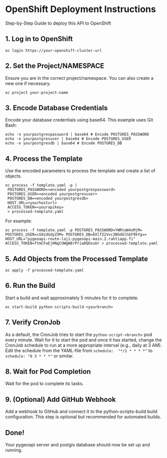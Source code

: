 
# OpenShift Deployment Instructions
Step-by-Step Guide to deploy this API to OpenShift

## 1. Log in to OpenShift

```
oc login https://your-openshift-cluster-url
```

## 2. Set the Project/NAMESPACE

Ensure you are in the correct project/namespace. You can also create a new one if necessary.

```
oc project your-project-name
```

## 3. Encode Database Credentials

Encode your database credentials using base64. This example uses Git Bash:

```
echo -n yourpostgrespassword | base64 # Encode POSTGRES_PASSWORD
echo -n yourpostgresuser | base64 # Encode POSTGRES_USER
echo -n yourpostgresdb | base64 # Encode POSTGRES_DB
```

## 4. Process the Template

Use the encoded parameters to process the template and create a list of objects.

```
oc process -f template.yaml -p |
 POSTGRES_PASSWORD=<encoded yourpostgrespassword>
 POSTGRES_USER=<encoded yourpostgresuser>
 POSTGRES_DB=<encoded yourpostgresdb>
 HOST_URL=<yourhosturl>
 ACCESS_TOKEN=<yourapikey>
 > processed-template.yaml
```
For example:
```
oc process -f template.yaml -p POSTGRES_PASSWORD=YWRtaW4xMjM= POSTGRES_USER=cG9zdGdyZXM= POSTGRES_DB=bXlfZ2Vvc3BhdGlhbF9kYg== HOST_URL="pygeoapi-route-laji-pygeoapi-main.2.rahtiapp.fi" ACCESS_TOKEN=ftmCFaEjHNgCUWgW8rPriwDQOxuUr > processed-template.yaml
```


## 5. Add Objects from the Processed Template

```
oc apply -f processed-template.yaml
```

## 6. Run the Build

Start a build and wait approximately 5 minutes for it to complete.

```
oc start-build python-scripts-build-<yourbranch>
```

## 7. Verify CronJob


As a default, the CronJob tries to start the ```python-script-<branch>``` pod every minute. Wait for it to start the pod and once it has started, change the CronJob schedule to run at a more appropriate interval (e.g., daily at 3 AM).
Edit the schedule from the YAML-file from
```schedule:  "*/1 * * * *"``` to  ```schedule: "0 3 * * *"``` or similar.

## 8. Wait for Pod Completion

Wait for the pod to complete its tasks.

## 9. (Optional) Add GitHub Webhook

Add a webhook to GitHub and connect it to the python-scripts-build build configuration. This step is optional but recommended for automated builds.



## Done!

Your pygeoapi server and postgis database should now be set up and running.
